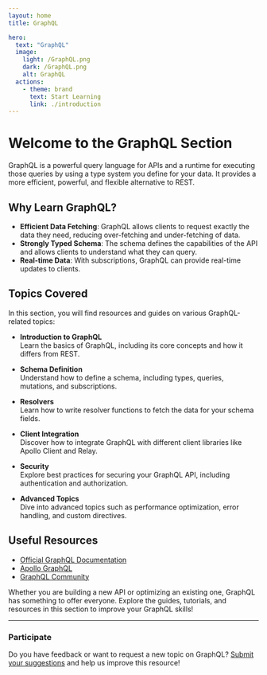 ```yaml
---
layout: home
title: GraphQL

hero:
  text: "GraphQL"
  image:
    light: /GraphQL.png
    dark: /GraphQL.png
    alt: GraphQL
  actions:
    - theme: brand
      text: Start Learning
      link: ./introduction
---
```


# Welcome to the GraphQL Section

GraphQL is a powerful query language for APIs and a runtime for executing those queries by using a type system you define for your data. It provides a more efficient, powerful, and flexible alternative to REST.

## Why Learn GraphQL?

- **Efficient Data Fetching**: GraphQL allows clients to request exactly the data they need, reducing over-fetching and under-fetching of data.
- **Strongly Typed Schema**: The schema defines the capabilities of the API and allows clients to understand what they can query.
- **Real-time Data**: With subscriptions, GraphQL can provide real-time updates to clients.

## Topics Covered

In this section, you will find resources and guides on various GraphQL-related topics:

- **Introduction to GraphQL**  
  Learn the basics of GraphQL, including its core concepts and how it differs from REST.

- **Schema Definition**  
  Understand how to define a schema, including types, queries, mutations, and subscriptions.

- **Resolvers**  
  Learn how to write resolver functions to fetch the data for your schema fields.

- **Client Integration**  
  Discover how to integrate GraphQL with different client libraries like Apollo Client and Relay.

- **Security**  
  Explore best practices for securing your GraphQL API, including authentication and authorization.

- **Advanced Topics**  
  Dive into advanced topics such as performance optimization, error handling, and custom directives.

## Useful Resources

- [Official GraphQL Documentation](https://graphql.org/learn/)
- [Apollo GraphQL](https://www.apollographql.com/)
- [GraphQL Community](https://graphql.org/community/)

Whether you are building a new API or optimizing an existing one, GraphQL has something to offer everyone. Explore the guides, tutorials, and resources in this section to improve your GraphQL skills!

---

### Participate

Do you have feedback or want to request a new topic on GraphQL? [Submit your suggestions](#) and help us improve this resource!